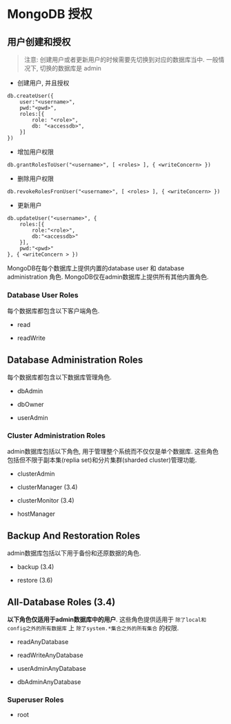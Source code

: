 # MongoDB 授权

## 用户创建和授权

> 注意: 创建用户或者更新用户的时候需要先切换到对应的数据库当中. 一般情况下, 切换的数据库是 admin

- 创建用户, 并且授权

```
db.createUser({
    user:"<username>",
    pwd:"<pwd>",
    roles:[{
        role: "<role>",
        db: "<accessdb>",
    }]
})
```

- 增加用户权限

```
db.grantRolesToUser("<username>", [ <roles> ], { <writeConcern> })
```

- 删除用户权限

```
db.revokeRolesFronUser("<username>", [ <roles> ], { <writeConcern> })
```

- 更新用户

```
db.updateUser("<username>", {
    roles:[{
        role:"<role>",
        db:"<accessdb>"
    }],
    pwd:"<pwd>"
}, { <writeConcern > })
```


MongoDB在每个数据库上提供内置的database user 和 database administration 角色. 
MongoDB仅在admin数据库上提供所有其他内置角色.

### Database User Roles

每个数据库都包含以下客户端角色.

- read

- readWrite

## Database Administration Roles

每个数据库都包含以下数据库管理角色.

- dbAdmin

- dbOwner

- userAdmin

### Cluster Administration Roles

admin数据库包括以下角色, 用于管理整个系统而不仅仅是单个数据库. 这些角色包括但不限于副本集(replia set)和分片集群(sharded cluster)管理功能.

- clusterAdmin

- clusterManager (3.4)

- clusterMonitor (3.4)

- hostManager

## Backup And Restoration Roles

admin数据库包括以下用于备份和还原数据的角色.

- backup (3.4)

- restore (3.6)

## All-Database Roles (3.4)

**以下角色仅适用于admin数据库中的用户**. 这些角色提供适用于 `除了local和config之外的所有数据库` 上 `除了system.*集合之外的所有集合` 的权限.

- readAnyDatabase

- readWriteAnyDatabase

- userAdminAnyDatabase

- dbAdminAnyDatabase

### Superuser Roles

- root
